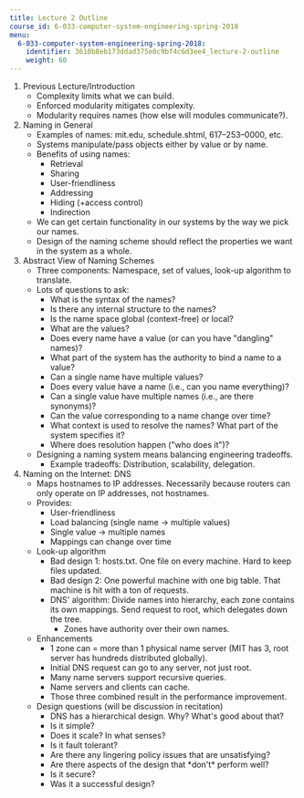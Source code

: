 ```yaml
---
title: Lecture 2 Outline
course_id: 6-033-computer-system-engineering-spring-2018
menu:
  6-033-computer-system-engineering-spring-2018:
    identifier: 3610b8eb173ddad375e0c9bf4c6d3ee4_lecture-2-outline
    weight: 60
---
```

1.  Previous Lecture/Introduction
    *   Complexity limits what we can build.
    *   Enforced modularity mitigates complexity.
    *   Modularity requires names (how else will modules communicate?).
2.  Naming in General
    *   Examples of names: mit.edu, schedule.shtml, 617–253–0000, etc.
    *   Systems manipulate/pass objects either by value or by name.
    *   Benefits of using names:
        *   Retrieval
        *   Sharing
        *   User-friendliness
        *   Addressing
        *   Hiding (+access control)
        *   Indirection
    *   We can get certain functionality in our systems by the way we pick our names.
    *   Design of the naming scheme should reflect the properties we want in the system as a whole.
3.  Abstract View of Naming Schemes
    *   Three components: Namespace, set of values, look-up algorithm to translate.
    *   Lots of questions to ask:
        *   What is the syntax of the names?
        *   Is there any internal structure to the names?
        *   Is the name space global (context-free) or local?
        *   What are the values?
        *   Does every name have a value (or can you have "dangling" names)?
        *   What part of the system has the authority to bind a name to a value?
        *   Can a single name have multiple values?
        *   Does every value have a name (i.e., can you name everything)?
        *   Can a single value have multiple names (i.e., are there synonyms)?
        *   Can the value corresponding to a name change over time?
        *   What context is used to resolve the names? What part of the system specifies it?
        *   Where does resolution happen ("who does it")?
    *   Designing a naming system means balancing engineering tradeoffs.
        *   Example tradeoffs: Distribution, scalability, delegation.
4.  Naming on the Internet: DNS
    *   Maps hostnames to IP addresses. Necessarily because routers can only operate on IP addresses, not hostnames.
    *   Provides:
        *   User-friendliness
        *   Load balancing (single name -> multiple values)
        *   Single value -> multiple names
        *   Mappings can change over time
    *   Look-up algorithm
        *   Bad design 1: hosts.txt. One file on every machine. Hard to keep files updated.
        *   Bad design 2: One powerful machine with one big table. That machine is hit with a ton of requests.
        *   DNS' algorithm: Divide names into hierarchy, each zone contains its own mappings. Send request to root, which delegates down the tree.
            *   Zones have authority over their own names.
    *   Enhancements
        *   1 zone can = more than 1 physical name server (MIT has 3, root server has hundreds distributed globally).
        *   Initial DNS request can go to any server, not just root.
        *   Many name servers support recursive queries.
        *   Name servers and clients can cache.
        *   Those three combined result in the performance improvement.
    *   Design questions (will be discussion in recitation)
        *   DNS has a hierarchical design. Why? What's good about that?
        *   Is it simple?
        *   Does it scale? In what senses?
        *   Is it fault tolerant?
        *   Are there any lingering policy issues that are unsatisfying?
        *   Are there aspects of the design that \*don't\* perform well?
        *   Is it secure?
        *   Was it a successful design?